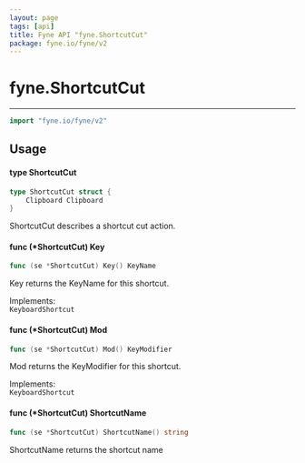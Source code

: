 ```yaml
---
layout: page
tags: [api]
title: Fyne API "fyne.ShortcutCut"
package: fyne.io/fyne/v2
---
```


# fyne.ShortcutCut
---
```go
import "fyne.io/fyne/v2"
```

## Usage

#### type ShortcutCut

```go
type ShortcutCut struct {
	Clipboard Clipboard
}
```

ShortcutCut describes a shortcut cut action.

#### func (*ShortcutCut) Key

```go
func (se *ShortcutCut) Key() KeyName
```
Key returns the KeyName for this shortcut.


<div class="implements">Implements: <code>
KeyboardShortcut</code></div>

#### func (*ShortcutCut) Mod

```go
func (se *ShortcutCut) Mod() KeyModifier
```
Mod returns the KeyModifier for this shortcut.


<div class="implements">Implements: <code>
KeyboardShortcut</code></div>

#### func (*ShortcutCut) ShortcutName

```go
func (se *ShortcutCut) ShortcutName() string
```
ShortcutName returns the shortcut name
